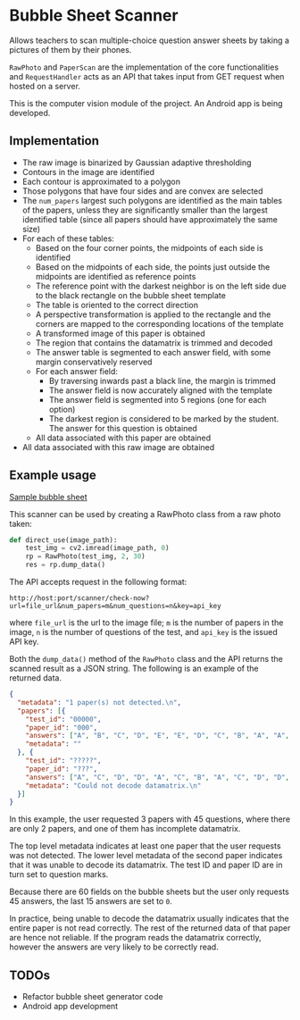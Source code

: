 # Bubble Sheet Scanner

Allows teachers to scan multiple-choice question answer sheets by taking a
pictures of them by their phones.

`RawPhoto` and `PaperScan` are the implementation of the core functionalities
and `RequestHandler` acts as an API that takes input from GET request when
hosted on a server.

This is the computer vision module of the project. An Android app is being
developed.


## Implementation

- The raw image is binarized by Gaussian adaptive thresholding
- Contours in the image are identified
- Each contour is approximated to a polygon
- Those polygons that have four sides and are convex are selected
- The `num_papers` largest such polygons are identified as the main tables of
  the papers, unless they are significantly smaller than the largest identified
  table (since all papers should have approximately the same size)
- For each of these tables:
  - Based on the four corner points, the midpoints of each side is identified
  - Based on the midpoints of each side, the points just outside the midpoints
    are identified as reference points
  - The reference point with the darkest neighbor is on the left side due to
    the black rectangle on the bubble sheet template
  - The table is oriented to the correct direction
  - A perspective transformation is applied to the rectangle and the corners
    are mapped to the corresponding locations of the template
  - A transformed image of this paper is obtained
  - The region that contains the datamatrix is trimmed and decoded
  - The answer table is segmented to each answer field, with some margin
    conservatively reserved
  - For each answer field:
    - By traversing inwards past a black line, the margin is trimmed
    - The answer field is now accurately aligned with the template
    - The answer field is segmented into 5 regions (one for each option)
    - The darkest region is considered to be marked by the student. The answer
      for this question is obtained
  - All data associated with this paper are obtained
- All data associated with this raw image are obtained


## Example usage

[Sample bubble sheet](bubble_sheet/sample.jpeg)

This scanner can be used by creating a RawPhoto class from a raw photo taken:

```Python
def direct_use(image_path):
    test_img = cv2.imread(image_path, 0)
    rp = RawPhoto(test_img, 2, 30)
    res = rp.dump_data()
```

The API accepts request in the following format:

```
http://host:port/scanner/check-now?url=file_url&num_papers=m&num_questions=n&key=api_key
```

where `file_url` is the url to the image file; `m` is the number of papers in
the image, `n` is the number of questions of the test, and `api_key` is the
issued API key.

Both the `dump_data()` method of the `RawPhoto` class and the API returns the
scanned result as a JSON string. The following is an example of the returned
data.

```JSON
{
  "metadata": "1 paper(s) not detected.\n",
  "papers": [{
    "test_id": "00000",
    "paper_id": "000",
    "answers": ["A", "B", "C", "D", "E", "E", "D", "C", "B", "A", "A", "B", "C", "D", "E", "E", "D", "C", "B", "C", "E", "A", "D", "C", "D", "A", "A", "B", "E", "D", "E", "A", "E", "C", "E", "D", "A", "E", "E", "C", "E", "E", "A", "E", "B", 0, 0, 0, 0, 0, 0, 0, 0, 0, 0, 0, 0, 0, 0, 0],
    "metadata": ""
  }, {
    "test_id": "?????",
    "paper_id": "???",
    "answers": ["A", "C", "D", "D", "A", "C", "B", "A", "C", "D", "D", "A", "C", "D", "D", "B", "C", "A", "E", "D", "D", "D", "E", "E", "E", "E", "E", "D", "D", "D", "E", "A", "E", "C", "E", "D", "A", "E", "E", "C", "E", "E", "A", "E", "B", 0, 0, 0, 0, 0, 0, 0, 0, 0, 0, 0, 0, 0, 0, 0],
    "metadata": "Could not decode datamatrix.\n"
  }]
}
```

In this example, the user requested 3 papers with 45 questions, where there are
only 2 papers, and one of them has incomplete datamatrix.

The top level metadata indicates at least one paper that the user requests was
not detected. The lower level metadata of the second paper indicates that it
was unable to decode its datamatrix. The test ID and paper ID are in turn set
to question marks.

Because there are 60 fields on the bubble sheets but the user only requests 45
answers, the last 15 answers are set to `0`.

In practice, being unable to decode the datamatrix usually indicates that the
entire paper is not read correctly. The rest of the returned data of that paper
are hence not reliable. If the program reads the datamatrix correctly, however
the answers are very likely to be correctly read.


## TODOs
- Refactor bubble sheet generator code
- Android app development
